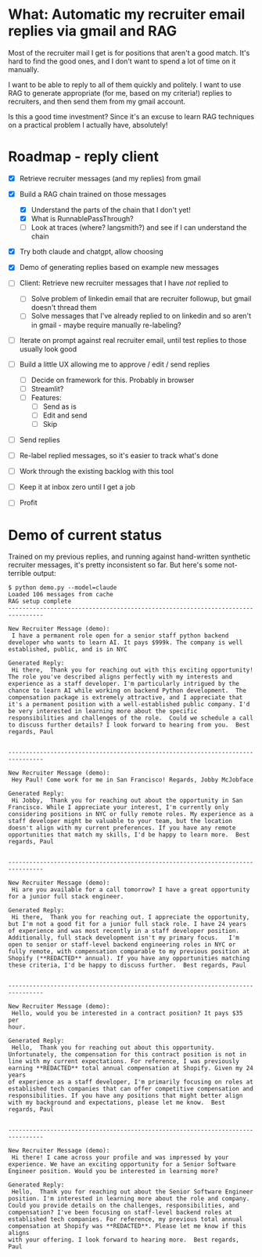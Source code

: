 # What: Automatic my recruiter email replies via gmail and RAG

Most of the recruiter mail I get is for positions that aren't a good match.
It's hard to find the good ones, and I don't want to spend a lot of time on it
manually.

I want to be able to reply to all of them quickly and politely. I want to use
RAG to generate appropriate (for me, based on my criteria!) replies to
recruiters, and then send them from my gmail account.

Is this a good time investment? Since it's an excuse to learn RAG
techniques on a practical problem I actually have, absolutely!

# Roadmap - reply client

- [x] Retrieve recruiter messages (and my replies) from gmail
- [x] Build a RAG chain trained on those messages
  - [x] Understand the parts of the chain that I don't yet!
  - [x] What is RunnablePassThrough?
  - [ ] Look at traces (where? langsmith?) and see if I can understand the chain
- [x] Try both claude and chatgpt, allow choosing 
- [x] Demo of generating replies based on example new messages
- [ ] Client: Retrieve new recruiter messages that I have *not* replied to
  - [ ] Solve problem of linkedin email that are recruiter followup, but gmail doesn't thread them
  - [ ] Solve messages that I've already replied to on linkedin and so aren't
        in gmail - maybe require manually re-labeling?
- [ ] Iterate on prompt against real recruiter email, until test replies to
      those usually look good
- [ ] Build a little UX allowing me to approve / edit / send replies
  - [ ] Decide on framework for this. Probably in browser
  - [ ] Streamlit?
  - [ ] Features:
    - [ ] Send as is
    - [ ] Edit and send
    - [ ] Skip
- [ ] Send replies
- [ ] Re-label replied messages, so it's easier to track what's done
- [ ] Work through the existing backlog with this tool
- [ ] Keep it at inbox zero until I get a job
- [ ] Profit


# Demo of current status

Trained on my previous replies, and running against hand-written synthetic
recruiter messages, it's pretty inconsistent so far.
But here's some not-terrible output:

```console
$ python demo.py --model=claude
Loaded 106 messages from cache
RAG setup complete
--------------------------------------------------------------------------------

New Recruiter Message (demo):
 I have a permanent role open for a senior staff python backend
developer who wants to learn AI. It pays $999k. The company is well
established, public, and is in NYC

Generated Reply:
 Hi there,  Thank you for reaching out with this exciting opportunity!
The role you've described aligns perfectly with my interests and
experience as a staff developer. I'm particularly intrigued by the
chance to learn AI while working on backend Python development.  The
compensation package is extremely attractive, and I appreciate that
it's a permanent position with a well-established public company. I'd
be very interested in learning more about the specific
responsibilities and challenges of the role.  Could we schedule a call
to discuss further details? I look forward to hearing from you.  Best
regards, Paul


--------------------------------------------------------------------------------

New Recruiter Message (demo):
 Hey Paul! Come work for me in San Francisco! Regards, Jobby McJobface

Generated Reply:
 Hi Jobby,  Thank you for reaching out about the opportunity in San
Francisco. While I appreciate your interest, I'm currently only
considering positions in NYC or fully remote roles. My experience as a
staff developer might be valuable to your team, but the location
doesn't align with my current preferences. If you have any remote
opportunities that match my skills, I'd be happy to learn more.  Best
regards, Paul


--------------------------------------------------------------------------------

New Recruiter Message (demo):
 Hi are you available for a call tomorrow? I have a great opportunity
for a junior full stack engineer.

Generated Reply:
 Hi there,  Thank you for reaching out. I appreciate the opportunity,
but I'm not a good fit for a junior full stack role. I have 24 years
of experience and was most recently in a staff developer position.
Additionally, full stack development isn't my primary focus.   I'm
open to senior or staff-level backend engineering roles in NYC or
fully remote, with compensation comparable to my previous position at
Shopify (**REDACTED** annual). If you have any opportunities matching
these criteria, I'd be happy to discuss further.  Best regards, Paul


--------------------------------------------------------------------------------

New Recruiter Message (demo):
 Hello, would you be interested in a contract position? It pays $35 per
hour.

Generated Reply:
 Hello,  Thank you for reaching out about this opportunity.
Unfortunately, the compensation for this contract position is not in
line with my current expectations. For reference, I was previously
earning **REDACTED** total annual compensation at Shopify. Given my 24 years
of experience as a staff developer, I'm primarily focusing on roles at
established tech companies that can offer competitive compensation and
responsibilities. If you have any positions that might better align
with my background and expectations, please let me know.  Best
regards, Paul


--------------------------------------------------------------------------------

New Recruiter Message (demo):
 Hi there! I came across your profile and was impressed by your
experience. We have an exciting opportunity for a Senior Software
Engineer position. Would you be interested in learning more?

Generated Reply:
 Hello,  Thank you for reaching out about the Senior Software Engineer
position. I'm interested in learning more about the role and company.
Could you provide details on the challenges, responsibilities, and
compensation? I've been focusing on staff-level backend roles at
established tech companies. For reference, my previous total annual
compensation at Shopify was **REDACTED**. Please let me know if this aligns
with your offering. I look forward to hearing more.  Best regards,
Paul
```


